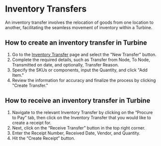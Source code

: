 # Inventory Transfers

An inventory transfer involves the relocation of goods from one location to another, facilitating the seamless movement of inventory within a Turbine.

## How to create an inventory transfer in Turbine

1. Go to the [Inventory Transfer](https://app.helloturbine.com/app/inventory-transfers) page and select the "New Transfer" button.
2. Complete the required details, such as Transfer from Node, To Node, Transmitted on date, and optionally, Transfer Reason.
3. Specify the SKUs or components, input the Quantity, and click "Add Item."
4. Review the information for accuracy and finalize the process by clicking "Create Transfer."

## How to receive an inventory transfer in Turbine

1. Navigate to the relevant Inventory Transfer by clicking on the “Procure to Pay” tab, then click on the Inventory Transfer that you would like to create a receipt for.
2. Next, click on the “Receive Transfer” button in the top right corner.
3. Enter the Receipt Number, Received Date, Vendor, and Quantity.
4. Hit the “Create Receipt” button.
